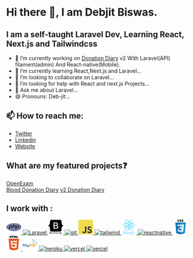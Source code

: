 # Hi there 👋, I am Debjit Biswas.


## I am a self-taught Laravel Dev, Learning React, Next.js and Tailwindcss

- 🔭 I’m currently working on [Donation Diary](https://github.com/debjit/hackathon-bdd) v2 With Laravel(API) filament(admin) And React-native(Mobile).
- 🌱 I’m currently learning React,Next.js and Laravel...
- 👯 I’m looking to collaborate on Laravel...
- 🤔 I’m looking for help with React and next.js Projects...
- 💬 Ask me about Laravel...
- 😄 Pronouns: Deb-jit...


## 📫 How to reach me: 
 - [Twitter](https://twitter.com/debjit012)
 - [Linkedin](https://www.linkedin.com/in/debjitwb/)
 - [Website](https://debjit.in)

## What are my featured projects❓
[OpenExam](https://github.com/alpana-Web-Solution/openexam)<br>
[Blood Donation Diary](https://github.com/Alpana-Web-Solution/bddv1)
[v2 Donation Diary](https://github.com/debjit/hackathon-bdd)

## I work with :
<p>
 <a href="https://www.php.net" target="_blank"> <img src="https://raw.githubusercontent.com/devicons/devicon/master/icons/php/php-original.svg" alt="php" width="40" height="40" /> </a>
 <a href="https://laravel.com" target="_blank"> <img src="https://cdn.jsdelivr.net/gh/devicons/devicon/icons/laravel/laravel-plain-wordmark.svg" alt="Laravel" width="40" height="40"/> </a>
<a href="https://getbootstrap.com" target="_blank"> <img src="https://raw.githubusercontent.com/devicons/devicon/master/icons/bootstrap/bootstrap-plain-wordmark.svg" alt="bootstrap" width="40" height="40"/> </a>
<a href="https://git-scm.com/" target="_blank"> <img
                src="https://www.vectorlogo.zone/logos/git-scm/git-scm-icon.svg" alt="git" width="40" height="40" />
        </a>
 <a href="https://tailwindcss.com/" target="_blank">
 <img src="https://raw.githubusercontent.com/devicons/devicon/master/icons/javascript/javascript-original.svg" alt="tailwind" width="40" height="40"/>
 </a>
 <a href="https://developer.mozilla.org/en-US/docs/Web/JavaScript" target="_blank">
 <img src="https://cdn.jsdelivr.net/gh/devicons/devicon/icons/tailwindcss/tailwindcss-plain.svg" alt="tailwind" width="40" height="40"/>
  <a href="https://reactjs.org/" target="_blank">
 <img src="https://raw.githubusercontent.com/devicons/devicon/master/icons/react/react-original-wordmark.svg" alt="react" width="40" height="40"/>
 </a>
 <a href="https://reactnative.dev/" target="_blank">
  <img src="https://reactnative.dev/img/header_logo.svg" alt="reactnative" width="40" height="40" />
 </a>
 <a href="https://www.freecodecamp.org/learn/responsive-web-design/basic-css" target="_blank">
            <img src="https://raw.githubusercontent.com/devicons/devicon/master/icons/css3/css3-original-wordmark.svg"
                alt="css3" width="40" height="40" />
 </a>
 <a href="https://www.w3.org/html/" target="_blank"> <img
                src="https://raw.githubusercontent.com/devicons/devicon/master/icons/html5/html5-original-wordmark.svg"
                alt="html5" width="40" height="40" />
 </a>
 <a href="https://www.mysql.com/" target="_blank"> <img
                src="https://raw.githubusercontent.com/devicons/devicon/master/icons/mysql/mysql-original-wordmark.svg"
                alt="mysql" width="40" height="40" />
 </a>
 <a href="https://heroku.com" target="_blank"> <img
                src="https://www.vectorlogo.zone/logos/heroku/heroku-icon.svg" alt="heroku" width="40" height="40" />
        </a>
 <a href="https://vercel.com" target="_blank"> 
  <img src="https://user-images.githubusercontent.com/565922/136663973-1e569c2c-0f55-429f-a75e-1c611c658345.png" alt="vercel" width="40" height="40" />
 </a>
 <a href="https://cpanel.net" target="_blank"> 
  <img src="https://user-images.githubusercontent.com/565922/136664270-9907e5e9-42d6-46f0-b499-a9d94741d8dc.png" alt="vercel" width="40" height="40" />
 </a>
 
 
</p>
<!--
**debjit/debjit** is a ✨ _special_ ✨ repository because its `README.md` (this file) appears on your GitHub profile.
-->

